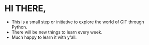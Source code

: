 # HI THERE,
- This is a small step or initiative to explore the world of GIT through Python.
- There will be new things to learn every week.
- Much happy to learn it with y'all.
